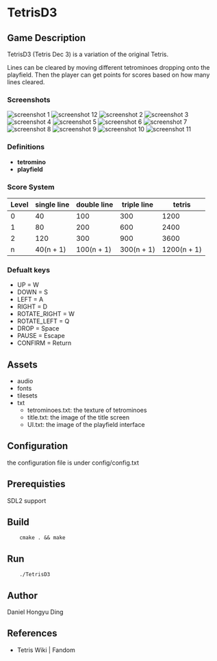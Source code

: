 # TetrisD3
## Game Description
TetrisD3 (Tetris Dec 3) is a variation of the original Tetris.

Lines can be cleared by moving different tetrominoes dropping onto the playfield. Then the player can get points for scores based on how many lines cleared.
### Screenshots
![screenshot 1](screenshots/title.png)
![screenshot 12](screenshots/countdown.png)
![screenshot 2](screenshots/gameplay001.png)
![screenshot 3](screenshots/paused.png)
![screenshot 4](screenshots/gameplay002.png)
![screenshot 5](screenshots/gameplay003.png)
![screenshot 6](screenshots/gameplay004.png)
![screenshot 7](screenshots/gameplay005.png)
![screenshot 8](screenshots/gameplay006.png)
![screenshot 9](screenshots/gameplay007.png)
![screenshot 10](screenshots/gameover.png)
![screenshot 11](screenshots/scores.png)
### Definitions
- **tetromino**
- **playfield**
### Score System
| Level | single line | double line | triple line | tetris |
| --- | --- | --- | --- | --- |
| 0 | 40 | 100 | 300 | 1200 |
| 1 | 80 | 200 | 600 | 2400 |
| 2 | 120 | 300 | 900 | 3600 |
| n | 40(n + 1) | 100(n + 1) | 300(n + 1) | 1200(n + 1) |
### Defualt keys
* UP = W
* DOWN = S
* LEFT = A
* RIGHT = D
* ROTATE_RIGHT = W
* ROTATE_LEFT = Q
* DROP = Space
* PAUSE = Escape
* CONFIRM = Return
## Assets
- audio
- fonts
- tilesets
- txt
    - tetrominoes.txt: the texture of tetrominoes
    - title.txt: the image of the title screen
    - UI.txt: the image of the playfield interface
## Configuration
the configuration file is under config/config.txt
## Prerequisties
SDL2 support
## Build
```
    cmake . && make
```
## Run
```
    ./TetrisD3
```
## Author
Daniel Hongyu Ding
## References
- Tetris Wiki | Fandom
